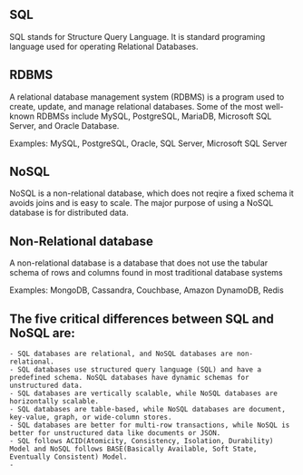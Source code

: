 ## SQL

SQL stands for Structure Query Language. It is standard programing language used for operating Relational Databases.

## RDBMS

A relational database management system (RDBMS) is a program used to create, update, and manage relational databases. Some of the most well-known RDBMSs include MySQL, PostgreSQL, MariaDB, Microsoft SQL Server, and Oracle Database.

Examples: MySQL, PostgreSQL, Oracle, SQL Server, Microsoft SQL Server

## NoSQL

NoSQL is a non-relational database, which does not reqire a fixed schema it avoids joins and is easy to scale. The major purpose of using a NoSQL database is for distributed data.

## Non-Relational database

A non-relational database is a database that does not use the tabular schema of rows and columns found in most traditional database systems

Examples: MongoDB, Cassandra, Couchbase, Amazon DynamoDB, Redis

## The five critical differences between SQL and NoSQL are:

    - SQL databases are relational, and NoSQL databases are non-relational.
    - SQL databases use structured query language (SQL) and have a predefined schema. NoSQL databases have dynamic schemas for unstructured data.
    - SQL databases are vertically scalable, while NoSQL databases are horizontally scalable.
    - SQL databases are table-based, while NoSQL databases are document, key-value, graph, or wide-column stores.
    - SQL databases are better for multi-row transactions, while NoSQL is better for unstructured data like documents or JSON.
    - SQL follows ACID(Atomicity, Consistency, Isolation, Durability) Model and NoSQL follows BASE(Basically Available, Soft State, Eventually Consistent) Model.
    -
